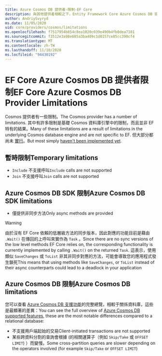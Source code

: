 ```yaml
---
title: Azure Cosmos DB 提供者-限制-EF Core
description: 與其他提供者相較之下，Entity Framework Core Azure Cosmos DB 提供者的限制
author: AndriySvyryd
ms.date: 11/05/2020
uid: core/providers/cosmos/limitations
ms.openlocfilehash: f7517954b854c8ea1020c039e490b4fb0dea7181
ms.sourcegitcommit: f3512e3a98e685a3ba409c1d0157ce85cc390cf4
ms.translationtype: MT
ms.contentlocale: zh-TW
ms.lasthandoff: 11/10/2020
ms.locfileid: "94430192"
---
```

# <a name="ef-core-azure-cosmos-db-provider-limitations"></a><span data-ttu-id="1f015-103">EF Core Azure Cosmos DB 提供者限制</span><span class="sxs-lookup"><span data-stu-id="1f015-103">EF Core Azure Cosmos DB Provider Limitations</span></span>

<span data-ttu-id="1f015-104">Cosmos 提供者有一些限制。</span><span class="sxs-lookup"><span data-stu-id="1f015-104">The Cosmos provider has a number of limitations.</span></span> <span data-ttu-id="1f015-105">其中有許多限制是基礎 Cosmos 資料庫引擎中的限制，而且並非 EF 特有的結果。</span><span class="sxs-lookup"><span data-stu-id="1f015-105">Many of these limitations are a result of limitations in the underlying Cosmos database engine and are not specific to EF.</span></span> <span data-ttu-id="1f015-106">但大部分都尚未 [實行](https://github.com/dotnet/efcore/issues?page=1&q=is%3Aissue+is%3Aopen+Cosmos+in%3Atitle+label%3Atype-enhancement+sort%3Areactions-%2B1-desc)。</span><span class="sxs-lookup"><span data-stu-id="1f015-106">But most simply [haven't been implemented yet](https://github.com/dotnet/efcore/issues?page=1&q=is%3Aissue+is%3Aopen+Cosmos+in%3Atitle+label%3Atype-enhancement+sort%3Areactions-%2B1-desc).</span></span>

## <a name="temporary-limitations"></a><span data-ttu-id="1f015-107">暫時限制</span><span class="sxs-lookup"><span data-stu-id="1f015-107">Temporary limitations</span></span>

- <span data-ttu-id="1f015-108">`Include` 不支援呼叫</span><span class="sxs-lookup"><span data-stu-id="1f015-108">`Include` calls are not supported</span></span>
- <span data-ttu-id="1f015-109">`Join` 不支援呼叫</span><span class="sxs-lookup"><span data-stu-id="1f015-109">`Join` calls are not supported</span></span>

## <a name="azure-cosmos-db-sdk-limitations"></a><span data-ttu-id="1f015-110">Azure Cosmos DB SDK 限制</span><span class="sxs-lookup"><span data-stu-id="1f015-110">Azure Cosmos DB SDK limitations</span></span>

- <span data-ttu-id="1f015-111">僅提供非同步方法</span><span class="sxs-lookup"><span data-stu-id="1f015-111">Only async methods are provided</span></span>

> [!WARNING]
> <span data-ttu-id="1f015-112">由於沒有 EF Core 依賴的低層級方法的同步版本，因此對應的功能目前是藉由 `.Wait()` 在傳回的上呼叫來實作為 `Task` 。</span><span class="sxs-lookup"><span data-stu-id="1f015-112">Since there are no sync versions of the low level methods EF Core relies on, the corresponding functionality is currently implemented by calling `.Wait()` on the returned `Task`.</span></span> <span data-ttu-id="1f015-113">這表示，使用類似 `SaveChanges` 或 `ToList` 非其非同步對應的方法，可能會導致您的應用程式發生鎖死</span><span class="sxs-lookup"><span data-stu-id="1f015-113">This means that using methods like `SaveChanges`, or `ToList` instead of their async counterparts could lead to a deadlock in your application</span></span>

## <a name="azure-cosmos-db-limitations"></a><span data-ttu-id="1f015-114">Azure Cosmos DB 限制</span><span class="sxs-lookup"><span data-stu-id="1f015-114">Azure Cosmos DB limitations</span></span>

<span data-ttu-id="1f015-115">您可以查看 [Azure Cosmos DB 支援功能](/azure/cosmos-db/modeling-data)的完整總覽，相較于關係資料庫，這些是最顯著的差異：</span><span class="sxs-lookup"><span data-stu-id="1f015-115">You can see the full overview of [Azure Cosmos DB supported features](/azure/cosmos-db/modeling-data), these are the most notable differences compared to a relational database:</span></span>

- <span data-ttu-id="1f015-116">不支援用戶端起始的交易</span><span class="sxs-lookup"><span data-stu-id="1f015-116">Client-initiated transactions are not supported</span></span>
- <span data-ttu-id="1f015-117">某些跨資料分割的查詢會根據 (的相關運算子（例如 `Skip/Take` 或 `OFFSET LIMIT`) ）而變慢。</span><span class="sxs-lookup"><span data-stu-id="1f015-117">Some cross-partition queries are slower depending on the operators involved (for example `Skip/Take` or `OFFSET LIMIT`)</span></span>
